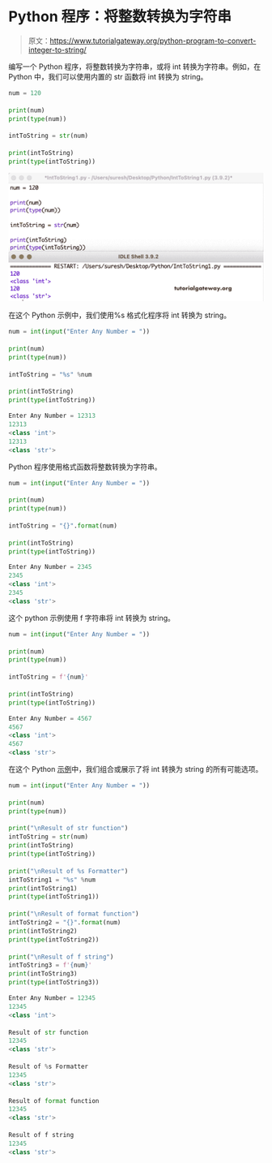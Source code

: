 # Python 程序：将整数转换为字符串

> 原文：<https://www.tutorialgateway.org/python-program-to-convert-integer-to-string/>

编写一个 Python 程序，将整数转换为字符串，或将 int 转换为字符串。例如，在 Python 中，我们可以使用内置的 str 函数将 int 转换为 string。

```py
num = 120

print(num)
print(type(num))

intToString = str(num)

print(intToString)
print(type(intToString))
```

![Python Program to Convert Integer to String](img/42d140fea32aa8ae77948597e6f5b87d.png)

在这个 Python 示例中，我们使用%s 格式化程序将 int 转换为 string。

```py
num = int(input("Enter Any Number = "))

print(num)
print(type(num))

intToString = "%s" %num

print(intToString)
print(type(intToString))
```

```py
Enter Any Number = 12313
12313
<class 'int'>
12313
<class 'str'>
```

Python 程序使用格式函数将整数转换为字符串。

```py
num = int(input("Enter Any Number = "))

print(num)
print(type(num))

intToString = "{}".format(num)

print(intToString)
print(type(intToString))
```

```py
Enter Any Number = 2345
2345
<class 'int'>
2345
<class 'str'>
```

这个 python 示例使用 f 字符串将 int 转换为 string。

```py
num = int(input("Enter Any Number = "))

print(num)
print(type(num))

intToString = f'{num}'

print(intToString)
print(type(intToString))
```

```py
Enter Any Number = 4567
4567
<class 'int'>
4567
<class 'str'>
```

在这个 Python [示例](https://www.tutorialgateway.org/python-programming-examples/)中，我们组合或展示了将 int 转换为 string 的所有可能选项。

```py
num = int(input("Enter Any Number = "))

print(num)
print(type(num))

print("\nResult of str function")
intToString = str(num)
print(intToString)
print(type(intToString))

print("\nResult of %s Formatter")
intToString1 = "%s" %num
print(intToString1)
print(type(intToString1))

print("\nResult of format function")
intToString2 = "{}".format(num)
print(intToString2)
print(type(intToString2))

print("\nResult of f string")
intToString3 = f'{num}'
print(intToString3)
print(type(intToString3))
```

```py
Enter Any Number = 12345
12345
<class 'int'>

Result of str function
12345
<class 'str'>

Result of %s Formatter
12345
<class 'str'>

Result of format function
12345
<class 'str'>

Result of f string
12345
<class 'str'>
```